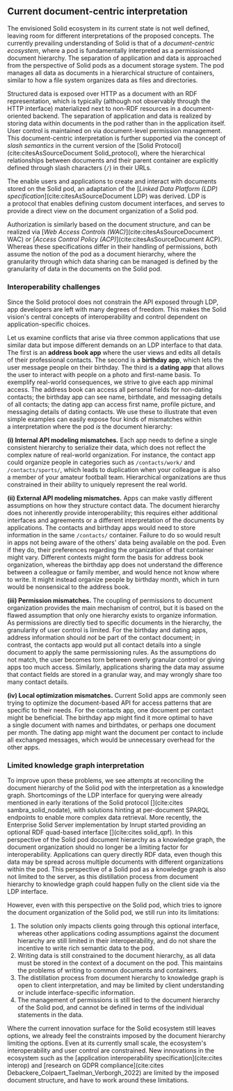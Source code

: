 ## Current document-centric interpretation
<!-- The first interpretation we look at is document-centric. -->
The envisioned Solid ecosystem in its current state is not well defined, 
leaving room for different interpretations of the proposed concepts.
The currently prevailing understanding of Solid
is that of a _document-centric ecosystem_,
where a pod is fundamentally interpreted
as a permissioned document hierarchy.
The separation of application and data is approached
from the perspective of Solid pods as a document storage system.
The pod manages all data as documents in a hierarchical structure of containers,
similar to how a file system organizes data
as files and directories.

Structured data is exposed over HTTP as a document with an RDF representation,
which is typically (although not observably through the HTTP interface)
materialized next to non-RDF resources in a document-oriented backend.
The separation of application and data is realized
by storing data within documents in the pod
rather than in the application itself.
User control is maintained on via document-level permission management.
This document-centric interpretation is
further supported via the concept of *slash semantics*
in the current version of the [Solid Protocol](cite:citesAsSourceDocument Solid_protocol),
where the hierarchical relationships between documents and their parent container are 
explicitly defined through slash characters (`/`) in their URLs.

<!-- read/write interface  -->
The enable users and applications to create and interact with documents stored on the Solid pod,
an adaptation of the [_Linked Data Platform (LDP) specification_](cite:citesAsSourceDocument LDP) was derived.
LDP is a protocol that enables defining custom document interfaces,
and serves to provide a direct view on the document organization of a Solid pod.
<!--  The authorization interface -->
Authorization is similarly based on the document structure,
and can be realized via
[_Web Access Controls (WAC)_](cite:citesAsSourceDocument WAC) 
or [_Access Control Policy (ACP)_](cite:citesAsSourceDocument ACP).
Whereas these specifications differ in their handling of permissions,
both assume the notion of the pod as a document hierarchy,
where the granularity through which data sharing can be managed
is defined by the granularity of data in the documents on the Solid pod.

### Interoperability challenges
<!-- Interoperability problems -->
Since the Solid protocol does not constrain the API exposed through LDP,
app developers are left with many degrees of freedom.
This makes the Solid vision's central concepts of interoperability and control
dependent on application-specific choices.

<!-- This proposes Solid as a document-centric ecosystem. -->
Let us examine conflicts that arise
via three common applications that use similar data
but impose different demands on an LDP interface to that data.
The first is an **address book app**
where the user views and edits
all details of their professional contacts.
The second is a **birthday app**,
which lets the user message people on their birthday.
The third is a **dating app**
that allows the user to interact with people
on a photo and first-name basis.
To exemplify real-world consequences,
we strive to give each app minimal access.
The address book can access all personal fields for non-dating contacts;
the birthday app can see name, birthdate, and messaging details of all contacts;
the dating app can access first name, profile picture,
and messaging details of dating contacts.
We use these to illustrate that even simple examples
can easily expose four kinds of mismatches
within a interpretation where the pod _is_ the document hierarchy:

<!-- hierarchy mismatch -->
**(i) Internal API modeling mismatches.**
Each app needs to define a single consistent hierarchy
to serialize their data,
which does not reflect the complex nature of real-world organization.
For instance,
the contact app could organize people in categories
such as `/contacts/work/` and `/contacts/sports/`,
which leads to duplication when your colleague
is also a member of your amateur football team.
Hierarchical organizations are thus constrained
in their ability to uniquely represent the real world.

**(ii) External API modeling mismatches.**
Apps can make vastly different assumptions 
on how they structure contact data.
The document hierarchy does not inherently provide interoperability;
this requires either additional interfaces and agreements
or a different interpretation of the documents by applications.
The contacts and birthday apps would need
to store information in the same `/contacts/` container.
Failure to do so would result in apps not being aware of 
the others' data being available on the pod.
Even if they do,
their preferences regarding the organization of that container might vary.
Different contexts might form the basis for address book organization,
whereas the birthday app does not understand
the difference between a colleague or family member,
and would hence not know where to write.
It might instead organize people by birthday month,
which in turn would be nonsensical to the address book.

**(iii) Permission mismatches.**
The coupling of permissions to document organization
provides the main mechanism of control,
but it is based on the flawed assumption
that only one hierarchy exists to organize information.
As permissions are directly tied to specific documents in the hierarchy,
the granularity of user control is limited.
For the birthday and dating apps,
address information should _not_ be part of the contact document;
in contrast, the contacts app
would put all contact details into a single document
to apply the same permissioning rules.
As the assumptions do not match,
the user becomes torn between overly granular control
or giving apps too much access.
Similarly, applications sharing the data may assume 
that contact fields are stored in a granular way,
and may wrongly share too many contact details.

**(iv) Local optimization mismatches.**
Current Solid apps are commonly seen
trying to optimize the document-based API
for access patterns that are specific to their needs.
For the contacts app,
one document per contact might be beneficial.
The birthday app might find it more optimal
to have a single document with names and birthdates,
or perhaps one document per month.
The dating app might want the document per contact
to include all exchanged messages,
which would be unnecessary overhead for the other apps.

### Limited knowledge graph interpretation
<!-- The document-centric vision as a KG -->
To improve upon these problems, 
we see attempts at reconciling the document hierarchy
of the Solid pod with the interpretation as a knowledge graph.
Shortcomings of the LDP interface for querying
were already mentioned in early iterations of the Solid protocol [](cite:cites sambra_solid_nodate),
with solutions hinting at per-document SPARQL endpoints
to enable more complex data retrieval.
More recently, the Enterprise Solid Server implementation by Inrupt 
started providing an optional RDF quad-based interface [](cite:cites solid_qpf). 
In this perspective of the Solid pod document hierarchy as a knowledge graph,
the document organization should no longer
be a limiting factor for interoperability.
Applications can query directly RDF data,
even though this data may be spread across 
multiple documents with different organizations within the pod.
This perspective of a Solid pod as a knowledge graph is also 
not limited to the server, as this distillation process
from document hierarchy to knowledge graph
could happen fully on the client side via the LDP interface.

<!-- Still has problems -->
However, even with this perspective on the Solid pod, 
which tries to ignore the document organization of the Solid pod,
we still run into its limitations:

1. The solution only impacts clients going through this optional interface,
whereas other applications coding assumptions against the 
document hierarchy are still limited in their interoperability, 
and do not share the incentive to write rich semantic data to the pod.
2. Writing data is still constrained to the document hierarchy,
as all data must be stored in the context of a document on the pod.
This maintains the problems of writing to common
documents and containers.
3. The distillation process from document hierarchy to knowledge graph
is open to client interpretation, and may be limited by client understanding
or include interface-specific information.
4. The management of permissions is still
tied to the document hierarchy of the Solid pod, and cannot be
defined in terms of the individual statements in the data.

Where the current innovation surface for the Solid ecosystem still leaves options,
we already feel the constraints imposed by the document hierarchy limiting the options.
Even at its currently small scale, 
the ecosystem's interoperability and user control are constrained.
New innovations in the ecosystem
such as the [application interoperability specification](cite:cites interop)
and [research on GDPR compliance](cite:cites Debackere_Colpaert_Taelman_Verborgh_2022)
are limited by the imposed document structure,
and have to work around these limitations.
